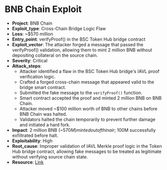 # BNB Chain Exploit 

- **Project**: BNB Chain 
- **Exploit_type**: Cross-Chain Bridge Logic Flaw
- **Loss**: ~$570 million
- **Entry_point**: verifyProof() in the BSC Token Hub bridge contract
- **Exploit_vector**: The attacker forged a message that passed the verifyProof() validation, allowing them to mint 2 million BNB without depositing collateral on the source chain.
- **Severity**: Critical
- **Attack_steps**:
    - Attacker identified a flaw in the BSC Token Hub bridge's IAVL proof verification logic.
    - Crafted a forged cross-chain message that appeared valid to the bridge smart contract.
    - Submitted the fake message to the `verifyProof()` function.
    - Smart contract accepted the proof and minted 2 million BNB on BNB Chain.
    - Attacker moved ~$100 million worth of BNB to other chains before BNB Chain was halted.
    - Validators halted the chain temporarily to prevent further damage and initiated a hard fork.
- **Impact**: 2 million BNB (~$570M) minted out of thin air; ~$100M successfully exfiltrated before halt.
- **Exploitability**: High
- **Root_cause**: Improper validation of IAVL Merkle proof logic in the Token Hub bridge contract, allowing fake messages to be treated as legitimate without verifying source chain state.
- **Resource**: [Link](https://www.merklescience.com/blog/hack-track-analysis-of-the-bnb-smart-chain-exploit)

